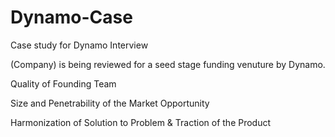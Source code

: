 # Dynamo-Case
Case study for Dynamo Interview 

(Company) is being reviewed for a seed stage funding venuture by Dynamo. 
  
  Quality of Founding Team
 
  Size and Penetrability of the Market Opportunity
  
  Harmonization of Solution to Problem & Traction of the Product
